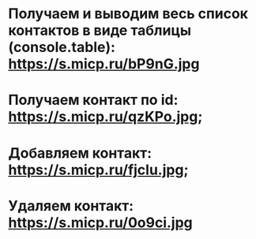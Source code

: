 # Получаем и выводим весь список контактов в виде таблицы (console.table): https://s.micp.ru/bP9nG.jpg
# Получаем контакт по id: https://s.micp.ru/qzKPo.jpg;
# Добавляем контакт: https://s.micp.ru/fjclu.jpg;
# Удаляем контакт: https://s.micp.ru/0o9ci.jpg
